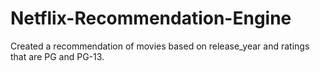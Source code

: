 # Netflix-Recommendation-Engine
Created a recommendation of movies based on release_year and ratings that are PG and PG-13.
